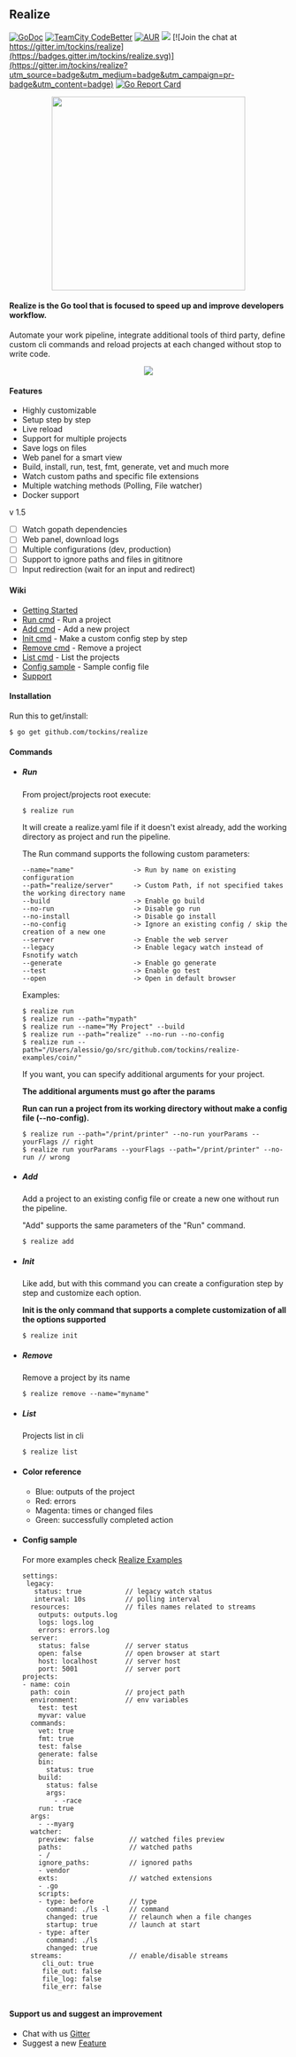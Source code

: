 ## Realize

[![GoDoc](https://img.shields.io/badge/documentation-godoc-blue.svg)](https://godoc.org/github.com/tockins/realize)
[![TeamCity CodeBetter](https://travis-ci.org/tockins/realize.svg?branch=v1)](https://travis-ci.org/tockins/realize)
[![AUR](https://img.shields.io/aur/license/yaourt.svg?maxAge=2592000?style=flat-square)](https://raw.githubusercontent.com/tockins/realize/v1/LICENSE)
[![](https://img.shields.io/badge/realize-examples-yellow.svg)](https://github.com/tockins/realize-examples)
[![Join the chat at https://gitter.im/tockins/realize](https://badges.gitter.im/tockins/realize.svg)](https://gitter.im/tockins/realize?utm_source=badge&utm_medium=badge&utm_campaign=pr-badge&utm_content=badge)
[![Go Report Card](https://goreportcard.com/badge/github.com/tockins/realize)](https://goreportcard.com/report/github.com/tockins/realize)

<p align="center">
<img src="http://i.imgur.com/pkMDtrl.png" width="350px">
</p>

#### Realize is the Go tool that is focused to speed up and improve developers workflow.

Automate your work pipeline, integrate additional tools of third party, define custom cli commands and reload projects at each changed without stop to write code.

<p align="center">
<img src="http://i.imgur.com/KpMSLnE.png">
</p>


#### Features

- Highly customizable
- Setup step by step
- Live reload
- Support for multiple projects
- Save logs on files
- Web panel for a smart view
- Build, install, run, test, fmt, generate, vet and much more
- Watch custom paths and specific file extensions
- Multiple watching methods (Polling, File watcher)
- Docker support

v 1.5

- [ ] Watch gopath dependencies 
- [ ] Web panel, download logs
- [ ] Multiple configurations (dev, production)
- [ ] Support to ignore paths and files in gititnore
- [ ] Input redirection (wait for an input and redirect)

#### Wiki

- [Getting Started](#installation)
- [Run cmd](#run) - Run a project
- [Add cmd](#add) - Add a new project
- [Init cmd](#init) - Make a custom config step by step
- [Remove cmd](#remove) - Remove a project 
- [List cmd](#list) - List the projects
- [Config sample](#config-sample) - Sample config file
- [Support](#support-us-and-suggest-an-improvement)


#### Installation
Run this to get/install:
```
$ go get github.com/tockins/realize
```
#### Commands

- ##### Run
    From project/projects root execute:
    ```
    $ realize run
    ```
    
    It will create a realize.yaml file if it doesn't exist already, add the working directory as project and run the pipeline.
    
    The Run command supports the following custom parameters:
    
    ```
    --name="name"               -> Run by name on existing configuration
    --path="realize/server"     -> Custom Path, if not specified takes the working directory name    
    --build                     -> Enable go build   
    --no-run                    -> Disable go run
    --no-install                -> Disable go install
    --no-config                 -> Ignore an existing config / skip the creation of a new one
    --server                    -> Enable the web server
    --legacy                    -> Enable legacy watch instead of Fsnotify watch
    --generate                  -> Enable go generate
    --test                      -> Enable go test
    --open                      -> Open in default browser
    ```
    Examples:
    
    ```
    $ realize run
    $ realize run --path="mypath"
    $ realize run --name="My Project" --build
    $ realize run --path="realize" --no-run --no-config
    $ realize run --path="/Users/alessio/go/src/github.com/tockins/realize-examples/coin/"
    ```
    
    If you want, you can specify additional arguments for your project.
    
     **The additional arguments must go after the params**
     
     **Run can run a project from its working directory without make a config file (--no-config).**
    
    ```
    $ realize run --path="/print/printer" --no-run yourParams --yourFlags // right
    $ realize run yourParams --yourFlags --path="/print/printer" --no-run // wrong
    ```
- ##### Add 
    Add a project to an existing config file or create a new one without run the pipeline. 
    
    "Add" supports the same parameters of the "Run" command.
    
    ```
    $ realize add
    ```

- ##### Init 
    Like add, but with this command you can create a configuration step by step and customize each option. 
    
    **Init is the only command that supports a complete customization of all the options supported**
    
    ```
    $ realize init
    ```

- ##### Remove
    Remove a project by its name
    ```
    $ realize remove --name="myname"
    ```

- ##### List
    Projects list in cli
    ```
    $ realize list
    ```

- #### Color reference
    - Blue: outputs of the project
    - Red: errors
    - Magenta: times or changed files
    - Green: successfully completed action


- #### Config sample
    
    For more examples check [Realize Examples](https://github.com/tockins/realize-examples)
    
    ```
    settings:
     legacy:                
       status: true           // legacy watch status
       interval: 10s          // polling interval
      resources:              // files names related to streams
        outputs: outputs.log
        logs: logs.log
        errors: errors.log
      server:
        status: false         // server status 
        open: false           // open browser at start  
        host: localhost       // server host
        port: 5001            // server port  
    projects:
    - name: coin
      path: coin              // project path
      environment:            // env variables
        test: test
        myvar: value
      commands: 
        vet: true
        fmt: true
        test: false
        generate: false
        bin:
          status: true
        build:
          status: false
          args:
            - -race
        run: true
      args:
        - --myarg
      watcher:
        preview: false         // watched files preview
        paths:                 // watched paths 
        - /
        ignore_paths:          // ignored paths 
        - vendor
        exts:                  // watched extensions
        - .go
        scripts:
        - type: before         // type 
          command: ./ls -l     // command
          changed: true        // relaunch when a file changes 
          startup: true        // launch at start
        - type: after
          command: ./ls
          changed: true
      streams:                 // enable/disable streams 
         cli_out: true
         file_out: false
         file_log: false
         file_err: false    
         
#### Support us and suggest an improvement
- Chat with us [Gitter](https://gitter.im/tockins/realize)
- Suggest a new [Feature](https://github.com/tockins/realize/issues/new)

